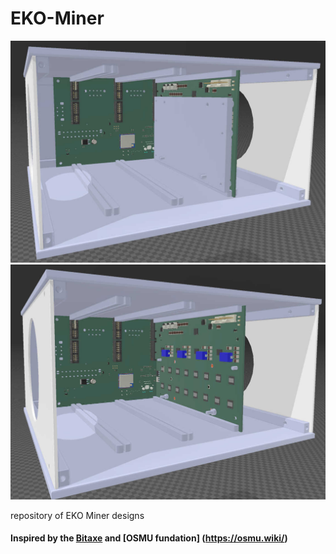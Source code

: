 # EKO-Miner
![hashcard](https://github.com/phil31/EKO-Miner/blob/main/images/3D_EKO_Miner_Wheatsink_V1.jpg)
![hashcard](https://github.com/phil31/EKO-Miner/blob/main/images/3D_EKO_Miner_WOheatsink_V1.jpg)

repository of EKO Miner designs


#### Inspired by the [Bitaxe](https://github.com/skot/bitaxe) and [OSMU fundation] (https://osmu.wiki/)
